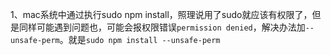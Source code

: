 1、mac系统中通过执行sudo npm install，照理说用了sudo就应该有权限了，但是同样可能遇到问题也，可能会报权限错误`permission denied`，解决办法加`--unsafe-perm`。就是`sudo npm install --unsafe-perm`